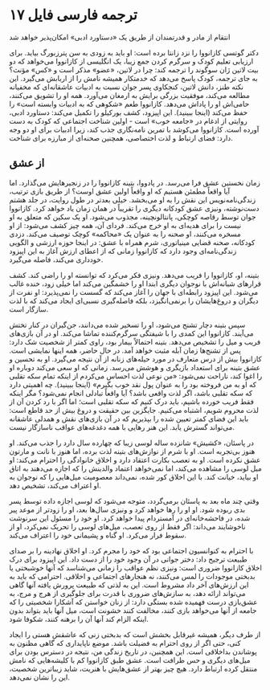 # ترجمه فارسی فایل ۱۷

انتقام از مادر و قدرتمندان از طریق یک «دستاورد ادبی» امکان‌پذیر خواهد شد

دکتر گوتسی کازانووا را نزد زانتا برده است: او باید به زودی به سن پترزبورگ بیاید. برای ارزیابی تعلیم کودک و سرگرم کردن جمع زیبا، یک انگلیسی از کازانووا می‌خواهد که دو بیت لاتین ژان سوگوند را ترجمه کند: چرا در لاتین، «عضو» مذکر است و «کس» مؤنث؟ به جای ترجمه، کودک پاسخ می‌دهد که خدمتکار همیشه نامش را از اربابش می‌گیرد. این نکته طنز، دانش لاتین، کنجکاوی پسر جوان نسبت به ادبیات عاشقانه‌ای که مخفیانه مطالعه می‌کند، موفقیت بزرگی برایش به ارمغان می‌آورد. همه او را تشویق می‌کنند، حامی‌اش او را پاداش می‌دهد. کازانووا طعم «شکوهی که به ادبیات وابسته است» را حفظ می‌کند (اینجا ببینید). این اپیزود، کشف بورکیلو را تکمیل می‌کند: دستاورد ادبی، روایتی از ادغام در «جامعه خوب» است - اولین شناخت اجتماعی که کودک به دست آورده است. کازانووا می‌کوشد با تمرین نامه‌نگاری جذب کند، زیرا ادبیات برای او دو وجه دارد: فضای ارتباط و لذت اختصاصی، همچنین صحنه‌ای از مبارزه برای شناخت.

## از عشق

زمان نخستین عشق فرا می‌رسد. در پادووا، بتینه کازانووا را در زنجیرهایش می‌گذارد. اما آیا واقعاً مطمئن هستیم که او واقعاً اولین عشق اوست؟ از طریق بازی ترتیب، زندگی‌نامه‌نویس این نقش را به او می‌بخشد. خیلی بعدتر در طول روایت، در جلد هشتم دست‌نوشته، ونیزی عشق کودکانه دیگری را تقریباً در همان زمان یاد خواهد کرد. کازانووا جوان توسط رقاصه کوچکی، پانتالونچینه، مجذوب می‌شود. او یک سکین که متعلق به او نیست را برای هدیه‌ای به او خرج می‌کند. فردای آن، همه چیز کشف می‌شود: از او مسخره می‌کنند، او صحنه را به عنوان یک «محاکمه» کوچک توصیف می‌کند. دزدی کودکانه، صحنه قضایی مینیاتوری، شرم همراه با عشق: در اینجا حوزه ارزشی و الگویی زندگی‌نامه‌ای وجود دارد که کازانووا زمانی که از اعطای ارزش آغاز به این اپیزود خودداری می‌کند، فاصله می‌گیرد.

بتینه، او، کازانووا را فریب می‌دهد. ونیزی فکر می‌کرد که توانسته او را راضی کند. کشف قرارهای شبانه‌اش با نوجوان دیگری ابتدا او را خشمگین می‌کند اما خیلی زود، خنده غالب می‌شود. این اپیزود رابطه‌ای با جهان را آغاز می‌کند که گسست را نمی‌پذیرد: او نفرت از دیگران و دروغ‌هایشان را برنمی‌انگیزد، بلکه فاصله‌گیری نسبی‌ای ایجاد می‌کند که با لذت سازگار است.

سپس بتینه دچار تشنج می‌شود، او را تسخیر شده می‌دانند، جن‌گیران در کنار تختش می‌آیند. کازانووا این کمدی را با شیفتگی سرگرم‌کننده تماشا می‌کند. او در آن بازی‌های فریب و میل را تشخیص می‌دهد. بتینه احتمالاً بیمار بود، راوی کمتر از شخصیت شک دارد: پس از تشنج‌ها زمان آبله مثبت خواهد آمد. در حال حاضر، همه اینها نمایشی است. کازانووا بیش از درس متعارف در مورد حیله‌های زنانه از آن نتیجه می‌گیرد. او به تحسین و عشق بتینه برای استعداد بازیگری و هوشش می‌رسد. زمانی که او سعی می‌کند دوباره او را اغوا کند، ناراحت نمی‌شود: «من نوعی لذت احساس می‌کردم از اینکه تمام سکه تقلبی که او به من فروخته بود را به عنوان پول نقد خوب بگیرم» (اینجا ببینید). چه اهمیتی دارد که سکه تقلبی باشد، اگر لذت واقعی باشد؟ آیا واقعاً تبادلی انجام نمی‌شود؟ مگر اینکه فقط فریب خورده باشیم، باید درک کنیم که سکه تقلبی است؛ اما اگر با رد کردن آن از لذت محروم شویم، اشتباه می‌کنیم. جایگزین بین حقیقت و دروغ بیش از حد قاطع است: باید این فضای کمتر تعیین شده را بپذیریم که در آن بازی‌های نقش و همدلی عاشقانه می‌تواند گسترش یابد. این هنر رهایی با همه دغدغه‌های عواقب ناسازگار نیست.

در پاسئان، «کشیش» شانزده ساله لوسی زیبا که چهارده سال دارد را جذب می‌کند. او هنوز بی‌تجربه است. او با شرم از نوازش‌های بتینه لذت برده، اما هنوز با نانت و مارتون عشق نکرده است. او به تعصب بکارت اعتقاد دارد و اخلاق خانوادگی را احترام می‌کند: او میل لوسی را مشاهده می‌کند، اما نمی‌خواهد اعتماد والدینش را که اجازه می‌دهند به اتاق او بیاید، خیانت کند. با این اخلاق کور شده، نمی‌داند معصومیت میل‌هایی را که نوجوان به او اعتراف می‌کند، تشخیص دهد.

وقتی چند ماه بعد به پاسئان برمی‌گردد، متوجه می‌شود که لوسی اجازه داده توسط پسر بدی ربوده شود. او او را رها خواهد کرد و ونیزی سال‌ها بعد، او را زودتر از موعد پیر شده، در فاحشه‌خانه‌ای در آمستردام پیدا خواهد کرد. او خود را مسئول این سرنوشت ناخوشایند می‌داند: اگر فقط از روی تعصب، میل‌های لوسی را تحریک نمی‌کرد، او از سقوط فرار می‌کرد. او گناه و پشیمانی خود را اعتراف می‌کند.

با احترام به کنوانسیون اجتماعی بود که خود را مجرم کرد. او اخلاق نهادینه را بر صدای طبیعت ترجیح داد: دختر جوانی در آن وجود خود را از دست داد. این اپیزود برای درک اخلاق کازانووا ضروری است: ونیزی نظم عواقب را زمانی می‌شناسد که آنها خوشبختی یا بدبختی موجودات را لمس می‌کنند، نه هنجارهای اجتماعی و اخلاقی. احترامی که باید به این ارزش‌های آخر داد مشروط است. این به لذتی که طبیعت پرورش یافته آنها گاهی می‌تواند ارائه دهد، به سازش‌های ضروری با قدرت برای جلوگیری از هرج و مرج، به عشق‌بازی درست فهمیده شده بستگی دارد: از زنان خواستن که آشکارا شخصیتی را که جامعه از آنها می‌خواهد بازی کنند، مخالفت کنند خشونت است، میل آنها باید بتواند بدون اینکه الزام کند آنها آن را برهنه کنند، شکوفا شود.

از طرف دیگر، همیشه غیرقابل بخشش است که بدبختی زنی که عاشقش هستی را ایجاد کنی، حتی اگر از روی احترام به فضیلت باشد. موضع ناپایداری که گاهی مظنون به پوشاندن بداخلاقی است. این همچنین، در تاریخ زندگی من، نتیجه در دسترس بودن برای میل‌های دیگری و حس ظرافت است. عشق طبق کازانووا کم با کلیشه‌هایی که نامش منتقل کرده ارتباط دارد. هیچ چیز بهتر از عشق‌هایش با هنریت، شاید زیباترین شخصیت، این را نشان نمی‌دهد.
